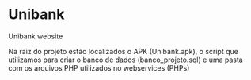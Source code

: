 # Unibank
Unibank website

Na raiz do projeto estão localizados o APK (Unibank.apk), o script que utilizamos para criar o banco de dados (banco_projeto.sql) e uma pasta com os arquivos PHP utilizados no webservices (PHPs)

